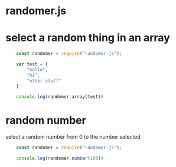 # randomer.js

# select a random thing in an array
```js
    const randomer = require("randomer.js");

    var test = [
        "hello",
        "hi",
        "other stuff"
    ]

    console.log(randomer.array(test))
```

# random number

select a random number from 0 to the number selected

```js
    const randomer = require("randomer.js");

    console.log(randomer.number(100))

```